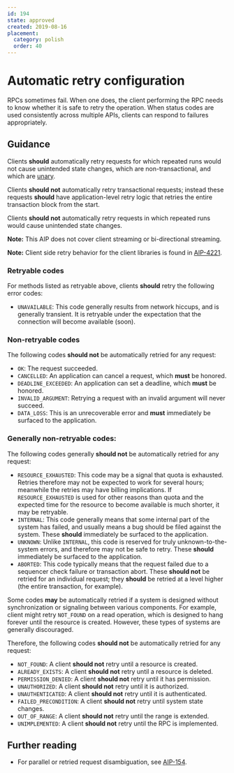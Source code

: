 ```yaml
---
id: 194
state: approved
created: 2019-08-16
placement:
  category: polish
  order: 40
---
```


# Automatic retry configuration

RPCs sometimes fail. When one does, the client performing the RPC needs to know
whether it is safe to retry the operation. When status codes are used
consistently across multiple APIs, clients can respond to failures
appropriately.

## Guidance

Clients **should** automatically retry requests for which repeated runs would
not cause unintended state changes, which are non-transactional, and which are
[unary](https://grpc.io/docs/guides/concepts/).

Clients **should not** automatically retry transactional requests; instead
these requests **should** have application-level retry logic that retries the
entire transaction block from the start.

Clients **should not** automatically retry requests in which repeated runs
would cause unintended state changes.

**Note:** This AIP does not cover client streaming or bi-directional streaming.

**Note:** Client side retry behavior for the client libraries is found in [AIP-4221](../client-libraries/4221).

### Retryable codes

For methods listed as retryable above, clients **should** retry the following
error codes:

- `UNAVAILABLE`: This code generally results from network hiccups, and is
  generally transient. It is retryable under the expectation that the
  connection will become available (soon).

### Non-retryable codes

The following codes **should not** be automatically retried for any request:

- `OK`: The request succeeded.
- `CANCELLED`: An application can cancel a request, which **must** be honored.
- `DEADLINE_EXCEEDED`: An application can set a deadline, which **must** be
  honored.
- `INVALID_ARGUMENT`: Retrying a request with an invalid argument will never
  succeed.
- `DATA_LOSS`: This is an unrecoverable error and **must** immediately be
  surfaced to the application.

### Generally non-retryable codes:

The following codes generally **should not** be automatically retried for any
request:

- `RESOURCE_EXHAUSTED`: This code may be a signal that quota is exhausted.
  Retries therefore may not be expected to work for several hours; meanwhile
  the retries may have billing implications. If `RESOURCE_EXHAUSTED` is used
  for other reasons than quota and the expected time for the resource to become
  available is much shorter, it may be retryable.
- `INTERNAL`: This code generally means that some internal part of the system
  has failed, and usually means a bug should be filed against the system. These
  **should** immediately be surfaced to the application.
- `UNKNOWN`: Unlike `INTERNAL`, this code is reserved for truly
  unknown-to-the-system errors, and therefore may not be safe to retry. These
  **should** immediately be surfaced to the application.
- `ABORTED`: This code typically means that the request failed due to a
  sequencer check failure or transaction abort. These **should not** be retried
  for an individual request; they **should** be retried at a level higher (the
  entire transaction, for example).

Some codes **may** be automatically retried if a system is designed without
synchronization or signaling between various components. For example, client
might retry `NOT_FOUND` on a read operation, which is designed to hang forever
until the resource is created. However, these types of systems are generally
discouraged.

Therefore, the following codes **should not** be automatically retried for any
request:

- `NOT_FOUND`: A client **should not** retry until a resource is created.
- `ALREADY_EXISTS`: A client **should not** retry until a resource is deleted.
- `PERMISSION_DENIED`: A client **should not** retry until it has permission.
- `UNAUTHORIZED`: A client **should not** retry until it is authorized.
- `UNAUTHENTICATED`: A client **should not** retry until it is authenticated.
- `FAILED_PRECONDITION`: A client **should not** retry until system state
  changes.
- `OUT_OF_RANGE`: A client **should not** retry until the range is extended.
- `UNIMPLEMENTED`: A client **should not** retry until the RPC is implemented.

## Further reading

- For parallel or retried request disambiguation, see [AIP-154](./0154.md).
